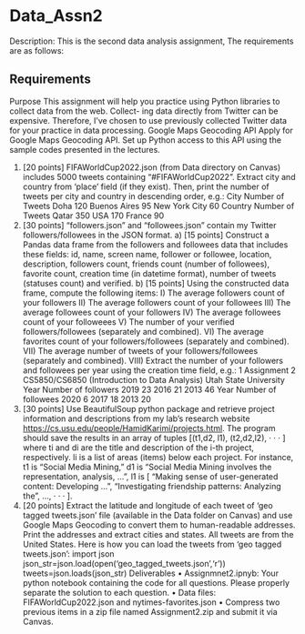 # Data_Assn2

Description:
This is the second data analysis assignment, The requirements are as follows:

## Requirements

Purpose
This assignment will help you practice using Python libraries to collect data from the web. Collect-
ing data directly from Twitter can be expensive. Therefore, I’ve chosen to use previously
collected Twitter data for your practice in data processing.
Google Maps Geocoding API
Apply for Google Maps Geocoding API. Set up Python access to this API using the sample codes presented
in the lectures.
1. [20 points] FIFAWorldCup2022.json (from Data directory on Canvas) includes 5000 tweets containing
“#FIFAWorldCup2022”.
Extract city and country from ‘place’ field (if they exist). Then, print the number of tweets per city
and country in descending order, e.g.:
City Number of Tweets
Doha 120
Buenos Aires 95
New York City 60
Country Number of Tweets
Qatar 350
USA 170
France 90
2. [30 points] “followers.json” and “followees.json” contain my Twitter followers/followees in the JSON
format.
a) [15 points] Construct a Pandas data frame from the followers and followees data that includes these
fields: id, name, screen name, follower or followee, location, description, followers count,
friends count (number of followees), favorite count, creation time (in datetime format), number
of tweets (statuses count) and verified.
b) [15 points] Using the constructed data frame, compute the following items:
I) The average followers count of your followers
II) The average followers count of your followees
III) The average followees count of your followers
IV) The average followees count of your followeees
V) The number of your verified followers/followees (separately and combined).
VI) The average favorites count of your followers/followees (separately and combined).
VII) The average number of tweets of your followers/followees (separately and combined).
VIII) Extract the number of your followers and followees per year using the creation time field,
e.g.:
1
Assignment 2 CS5850/CS6850 (Introduction to Data Analysis) Utah State University
Year Number of followers
2019 23
2016 21
2013 46
Year Number of followees
2020 6
2017 18
2013 20
4. [30 points] Use BeautifulSoup python package and retrieve project information and descriptions from my
lab’s research website https://cs.usu.edu/people/HamidKarimi/projects.html. The program should
save the results in an array of tuples [(t1,d2, l1), (t2,d2,l2), · · · ] where ti and di are the title and description
of the i-th project, respectively. li is a list of areas (items) below each project. For instance, t1 is “Social
Media Mining,” d1 is “Social Media Mining involves the representation, analysis, ...”, l1 is [ “Making
sense of user-generated content: Developing ...”, “Investigating friendship patterns: Analyzing the”, ...,
· · · ].
5. [20 points] Extract the latitude and longitude of each tweet of ‘geo tagged tweets.json’ file (available in
the Data folder on Canvas) and use Google Maps Geocoding to convert them to human-readable addresses.
Print the addresses and extract cities and states. All tweets are from the United States.
Here is how you can load the tweets from ‘geo tagged tweets.json’:
import json
json_str=json.load(open(‘geo_tagged_tweets.json’,‘r’))
tweets=json.loads(json_str)
Deliverables
• Assignmnet2.ipnyb: Your python notebook containing the code for all questions. Please properly
separate the solution to each question.
• Data files: FIFAWorldCup2022.json and nytimes-favorites.json
• Compress two previous items in a zip file named Assignment2.zip and submit it via Canvas.
